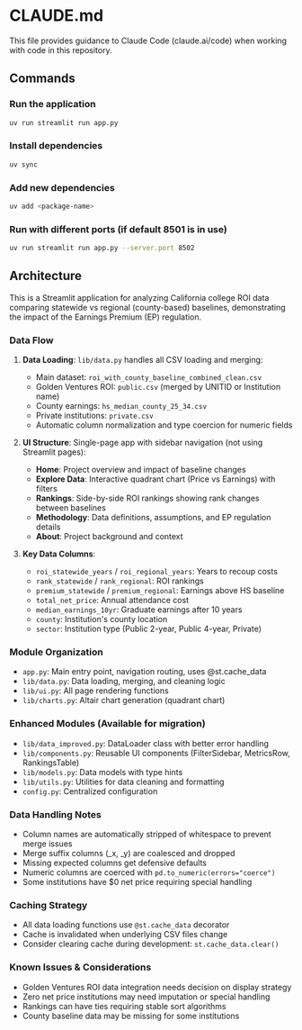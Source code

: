 # CLAUDE.md

This file provides guidance to Claude Code (claude.ai/code) when working with code in this repository.

## Commands

### Run the application
```bash
uv run streamlit run app.py
```

### Install dependencies
```bash
uv sync
```

### Add new dependencies
```bash
uv add <package-name>
```

### Run with different ports (if default 8501 is in use)
```bash
uv run streamlit run app.py --server.port 8502
```

## Architecture

This is a Streamlit application for analyzing California college ROI data comparing statewide vs regional (county-based) baselines, demonstrating the impact of the Earnings Premium (EP) regulation.

### Data Flow
1. **Data Loading**: `lib/data.py` handles all CSV loading and merging:
   - Main dataset: `roi_with_county_baseline_combined_clean.csv` 
   - Golden Ventures ROI: `public.csv` (merged by UNITID or Institution name)
   - County earnings: `hs_median_county_25_34.csv`
   - Private institutions: `private.csv`
   - Automatic column normalization and type coercion for numeric fields

2. **UI Structure**: Single-page app with sidebar navigation (not using Streamlit pages):
   - **Home**: Project overview and impact of baseline changes
   - **Explore Data**: Interactive quadrant chart (Price vs Earnings) with filters
   - **Rankings**: Side-by-side ROI rankings showing rank changes between baselines
   - **Methodology**: Data definitions, assumptions, and EP regulation details
   - **About**: Project background and context

3. **Key Data Columns**:
   - `roi_statewide_years` / `roi_regional_years`: Years to recoup costs
   - `rank_statewide` / `rank_regional`: ROI rankings
   - `premium_statewide` / `premium_regional`: Earnings above HS baseline  
   - `total_net_price`: Annual attendance cost
   - `median_earnings_10yr`: Graduate earnings after 10 years
   - `county`: Institution's county location
   - `sector`: Institution type (Public 2-year, Public 4-year, Private)

### Module Organization
- `app.py`: Main entry point, navigation routing, uses @st.cache_data
- `lib/data.py`: Data loading, merging, and cleaning logic
- `lib/ui.py`: All page rendering functions  
- `lib/charts.py`: Altair chart generation (quadrant chart)

### Enhanced Modules (Available for migration)
- `lib/data_improved.py`: DataLoader class with better error handling
- `lib/components.py`: Reusable UI components (FilterSidebar, MetricsRow, RankingsTable)
- `lib/models.py`: Data models with type hints
- `lib/utils.py`: Utilities for data cleaning and formatting
- `config.py`: Centralized configuration

### Data Handling Notes
- Column names are automatically stripped of whitespace to prevent merge issues
- Merge suffix columns (_x, _y) are coalesced and dropped
- Missing expected columns get defensive defaults
- Numeric columns are coerced with `pd.to_numeric(errors="coerce")`
- Some institutions have $0 net price requiring special handling

### Caching Strategy
- All data loading functions use `@st.cache_data` decorator
- Cache is invalidated when underlying CSV files change
- Consider clearing cache during development: `st.cache_data.clear()`

### Known Issues & Considerations
- Golden Ventures ROI data integration needs decision on display strategy
- Zero net price institutions may need imputation or special handling
- Rankings can have ties requiring stable sort algorithms
- County baseline data may be missing for some institutions